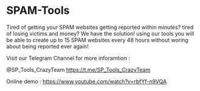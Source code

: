 # SPAM-Tools
Tired of getting your SPAM websites getting reported within minutes? tired of losing victims and money? We have the solution! using our tools you will be able to create up to 15 SPAM websites every 48 hours without woring about being reported ever again!

Visit our Telegram Channel for more inforamtion : 

@SP_Tools_CrazyTeam
https://t.me/SP_Tools_CrazyTeam


Online demo :
https://www.youtube.com/watch?v=rbfYf-n9VQA

